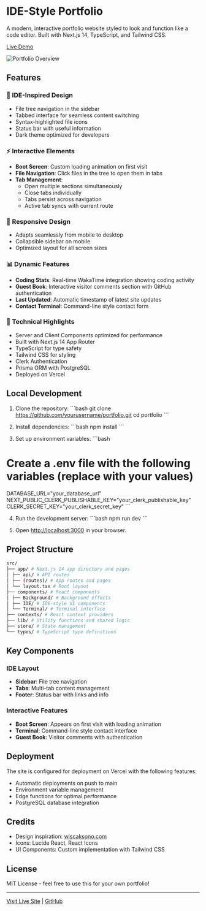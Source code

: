 # IDE-Style Portfolio

A modern, interactive portfolio website styled to look and function like a code editor. Built with Next.js 14, TypeScript, and Tailwind CSS.

[Live Demo](https://patrickcarter.dev)

![Portfolio Overview](placeholder-for-main-screenshot.png)

## Features

### 🎨 IDE-Inspired Design

- File tree navigation in the sidebar
- Tabbed interface for seamless content switching
- Syntax-highlighted file icons
- Status bar with useful information
- Dark theme optimized for developers

### ⚡ Interactive Elements

- **Boot Screen**: Custom loading animation on first visit
- **File Navigation**: Click files in the tree to open them in tabs
- **Tab Management**:
  - Open multiple sections simultaneously
  - Close tabs individually
  - Tabs persist across navigation
  - Active tab syncs with current route

### 📱 Responsive Design

- Adapts seamlessly from mobile to desktop
- Collapsible sidebar on mobile
- Optimized layout for all screen sizes

### 📊 Dynamic Features

- **Coding Stats**: Real-time WakaTime integration showing coding activity
- **Guest Book**: Interactive visitor comments section with GitHub authentication
- **Last Updated**: Automatic timestamp of latest site updates
- **Contact Terminal**: Command-line style contact form

### 🔧 Technical Highlights

- Server and Client Components optimized for performance
- Built with Next.js 14 App Router
- TypeScript for type safety
- Tailwind CSS for styling
- Clerk Authentication
- Prisma ORM with PostgreSQL
- Deployed on Vercel

## Local Development

1. Clone the repository:
   \`\`\`bash
   git clone https://github.com/yourusername/portfolio.git
   cd portfolio
   \`\`\`

2. Install dependencies:
   \`\`\`bash
   npm install
   \`\`\`

3. Set up environment variables:
   \`\`\`bash

# Create a .env file with the following variables (replace with your values)

DATABASE_URL="your_database_url"
NEXT_PUBLIC_CLERK_PUBLISHABLE_KEY="your_clerk_publishable_key"
CLERK_SECRET_KEY="your_clerk_secret_key"
\`\`\`

4. Run the development server:
   \`\`\`bash
   npm run dev
   \`\`\`

5. Open [http://localhost:3000](http://localhost:3000) in your browser.

## Project Structure

```bash
src/
├── app/ # Next.js 14 app directory and pages
│ ├── api/ # API routes
│ ├── (routes)/ # App routes and pages
│ └── layout.tsx # Root layout
├── components/ # React components
│ ├── Background/ # Background effects
│ ├── IDE/ # IDE-style UI components
│ └── Terminal/ # Terminal interface
├── contexts/ # React context providers
├── lib/ # Utility functions and shared logic
├── store/ # State management
└── types/ # TypeScript type definitions
```

## Key Components

### IDE Layout

- **Sidebar**: File tree navigation
- **Tabs**: Multi-tab content management
- **Footer**: Status bar with links and info

### Interactive Features

- **Boot Screen**: Appears on first visit with loading animation
- **Terminal**: Command-line style contact interface
- **Guest Book**: Visitor comments with authentication

## Deployment

The site is configured for deployment on Vercel with the following features:

- Automatic deployments on push to main
- Environment variable management
- Edge functions for optimal performance
- PostgreSQL database integration

## Credits

- Design inspiration: [wiscaksono.com](https://wiscaksono.com/)
- Icons: Lucide React, React Icons
- UI Components: Custom implementation with Tailwind CSS

## License

MIT License - feel free to use this for your own portfolio!

---

[Visit Live Site](https://patrickcarter.dev) | [GitHub](https://github.com/xCarter93)
